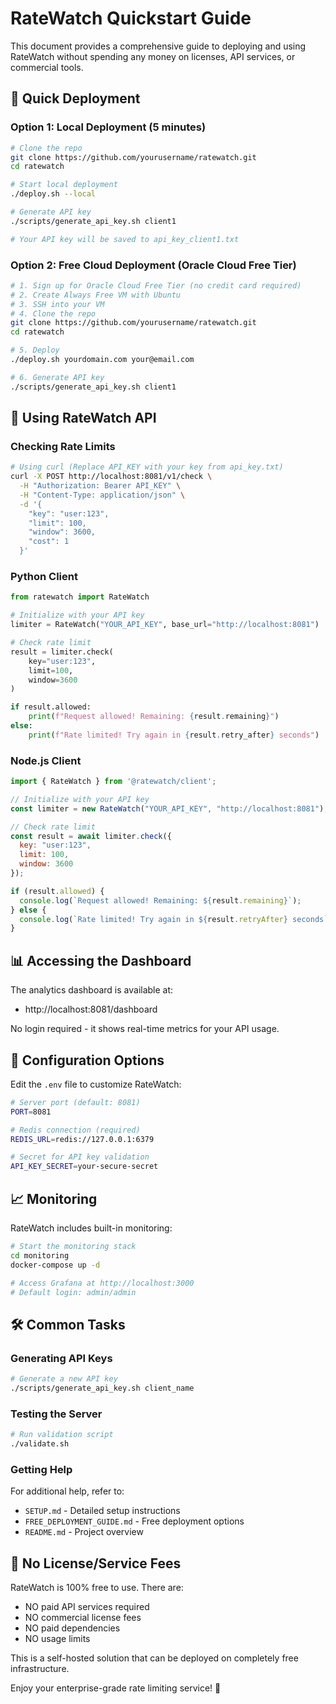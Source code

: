 # RateWatch Quickstart Guide

This document provides a comprehensive guide to deploying and using RateWatch without spending any money on licenses, API services, or commercial tools.

## 🚀 Quick Deployment

### Option 1: Local Deployment (5 minutes)

```bash
# Clone the repo
git clone https://github.com/yourusername/ratewatch.git
cd ratewatch

# Start local deployment
./deploy.sh --local

# Generate API key
./scripts/generate_api_key.sh client1

# Your API key will be saved to api_key_client1.txt
```

### Option 2: Free Cloud Deployment (Oracle Cloud Free Tier)

```bash
# 1. Sign up for Oracle Cloud Free Tier (no credit card required)
# 2. Create Always Free VM with Ubuntu
# 3. SSH into your VM
# 4. Clone the repo
git clone https://github.com/yourusername/ratewatch.git
cd ratewatch

# 5. Deploy
./deploy.sh yourdomain.com your@email.com

# 6. Generate API key
./scripts/generate_api_key.sh client1
```

## 🔑 Using RateWatch API

### Checking Rate Limits

```bash
# Using curl (Replace API_KEY with your key from api_key.txt)
curl -X POST http://localhost:8081/v1/check \
  -H "Authorization: Bearer API_KEY" \
  -H "Content-Type: application/json" \
  -d '{
    "key": "user:123",
    "limit": 100,
    "window": 3600,
    "cost": 1
  }'
```

### Python Client

```python
from ratewatch import RateWatch

# Initialize with your API key
limiter = RateWatch("YOUR_API_KEY", base_url="http://localhost:8081")

# Check rate limit
result = limiter.check(
    key="user:123",
    limit=100,
    window=3600
)

if result.allowed:
    print(f"Request allowed! Remaining: {result.remaining}")
else:
    print(f"Rate limited! Try again in {result.retry_after} seconds")
```

### Node.js Client

```javascript
import { RateWatch } from '@ratewatch/client';

// Initialize with your API key
const limiter = new RateWatch("YOUR_API_KEY", "http://localhost:8081");

// Check rate limit
const result = await limiter.check({
  key: "user:123",
  limit: 100,
  window: 3600
});

if (result.allowed) {
  console.log(`Request allowed! Remaining: ${result.remaining}`);
} else {
  console.log(`Rate limited! Try again in ${result.retryAfter} seconds`);
}
```

## 📊 Accessing the Dashboard

The analytics dashboard is available at:
- http://localhost:8081/dashboard

No login required - it shows real-time metrics for your API usage.

## 🔧 Configuration Options

Edit the `.env` file to customize RateWatch:

```bash
# Server port (default: 8081)
PORT=8081

# Redis connection (required)
REDIS_URL=redis://127.0.0.1:6379

# Secret for API key validation
API_KEY_SECRET=your-secure-secret
```

## 📈 Monitoring

RateWatch includes built-in monitoring:

```bash
# Start the monitoring stack
cd monitoring
docker-compose up -d

# Access Grafana at http://localhost:3000
# Default login: admin/admin
```

## 🛠️ Common Tasks

### Generating API Keys

```bash
# Generate a new API key
./scripts/generate_api_key.sh client_name
```

### Testing the Server

```bash
# Run validation script
./validate.sh
```

### Getting Help

For additional help, refer to:
- `SETUP.md` - Detailed setup instructions
- `FREE_DEPLOYMENT_GUIDE.md` - Free deployment options
- `README.md` - Project overview

## 📝 No License/Service Fees

RateWatch is 100% free to use. There are:
- NO paid API services required
- NO commercial license fees
- NO paid dependencies
- NO usage limits

This is a self-hosted solution that can be deployed on completely free infrastructure.

Enjoy your enterprise-grade rate limiting service! 🚀
